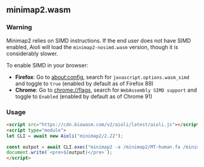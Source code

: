 ## minimap2.wasm

### Warning

Minimap2 relies on SIMD instructions. If the end user does not have SIMD enabled, Aioli will load the `minimap2-nosimd.wasm` version, though it is considerably slower.

To enable SIMD in your browser:

* **Firefox**: Go to [about:config](about:config), search for `javascript.options.wasm_simd` and toggle to `true` (enabled by default as of Firefox 89)
* **Chrome**: Go to [chrome://flags](chrome://flags), search for `WebAssembly SIMD support` and toggle to `Enabled` (enabled by default as of Chrome 91)

### Usage

```html
<script src="https://cdn.biowasm.com/v2/aioli/latest/aioli.js"></script>
<script type="module">
let CLI = await new Aioli("minimap2/2.22");

const output = await CLI.exec("minimap2 -a /minimap2/MT-human.fa /minimap2/MT-orang.fa");
document.write(`<pre>${output}</pre>`);
</script>
```
